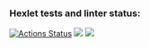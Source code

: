 ### Hexlet tests and linter status:
[![Actions Status](https://github.com/romankostrov/php-project-48/actions/workflows/hexlet-check.yml/badge.svg)](https://github.com/romankostrov/php-project-48/actions)
<a href="https://codeclimate.com/github/romankostrov/php-project-48/maintainability"><img src="https://api.codeclimate.com/v1/badges/d0695f72a5f9bc1fe222/maintainability" /></a>
<a href="https://codeclimate.com/github/romankostrov/php-project-48/test_coverage"><img src="https://api.codeclimate.com/v1/badges/d0695f72a5f9bc1fe222/test_coverage" /></a>